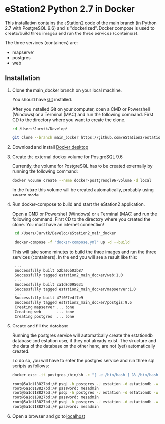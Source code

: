 # eStation2 Python 2.7 in Docker

This installation contains the eStation2 code of the main branch (in Python 2.7 with PostgreSQL 9.6) and is "dockerized".
Docker compose is used to create/build three images and run the three services (containers).

The three services (containers) are:
* mapserver
* postgres
* web

## Installation

1. Clone the main_docker branch on your local machine.

    You should have [Git](https://git-scm.com/downloads) installed. 
    
    After you installed Git on your computer, 
    open a CMD or Powershell (Windows) or a Terminal (MAC) and run the following command.
    First CD to the directory where you want to create the clone.
    ```bash
    cd /Users/Jurvtk/Develop/
   
    git clone --branch main_docker https://github.com/eStation2/estation2.MESA.git eStation2_main_docker
    ```

2. Download and install [Docker desktop](https://www.docker.com/products/docker-desktop)

3. Create the external docker volume for PostgreSQL 9.6

   Currently, the volume for PostgreSQL has to be created externally by running the following command:
    ```bash
    docker volume create --name docker-postgresql96-volume -d local
    ```
   In the future this volume will be created automatically, probably using swarm mode.
   
4. Run docker-compose to build and start the eStation2 application.

   Open a CMD or Powershell (Windows) or a Terminal (MAC) and run the following command. 
   First CD to the directory where you created the clone. You must have an internet connection!
   ```bash
    cd /Users/Jurvtk/Develop/eStation2_main_docker
   
    docker-compose -f "docker-compose.yml" up -d --build
   ```
   This will take some minutes to build the three images and run the three services (containers). In the end you will see a result like this:
   ```bash  
    ...
    Successfully built 52ba36b03b87
    Successfully tagged estation2_main_docker/web:1.0
    ...
    Successfully built ca1d8d095631
    Successfully tagged estation2_main_docker/mapserver:1.0
    ...
    Successfully built 47f027edf7e9
    Successfully tagged estation2_main_docker/postgis:9.6
    Creating mapserver ... done
    Creating web       ... done
    Creating postgres  ... done
   ```

5. Create and fill the database

    Running the postgres service will automatically create the estationdb database and estation user, if they not already exist.
    The structure and the data of the database on the other hand, are not (yet) automatically created.
    
    To do so, you will have to enter the postgres service and run three sql scripts as follows:
    
    ```bash  
    docker exec -it postgres /bin/sh -c "[ -e /bin/bash ] && /bin/bash || /bin/sh"
   
    root@5a1d118827bd:/# psql -h postgres -U estation -d estationdb -w -f /var/tmp/products_dump_structure_only.sql >/var/log/eStation2/products_dump_structure_only.log 2>/var/log/eStation2/products_dump_structure_only.err
    root@5a1d118827bd:/# password: mesadmin
    root@5a1d118827bd:/# psql -h postgres -U estation -d estationdb -w -f /var/tmp/update_db_structure.sql >/var/log/eStation2/update_db_structure.log 2>/var/log/eStation2/update_db_structure.err
    root@5a1d118827bd:/# password: mesadmin
    root@5a1d118827bd:/# psql -h postgres -U estation -d estationdb -w -f /var/tmp/update_insert_jrc_data.sql >/var/log/eStation2/update_insert_jrc_data.log 2>/var/log/eStation2/update_insert_jrc_data.err
    root@5a1d118827bd:/# password: mesadmin
    ```
    
6. Open a browser and go to [localhost](http://localhost/)

